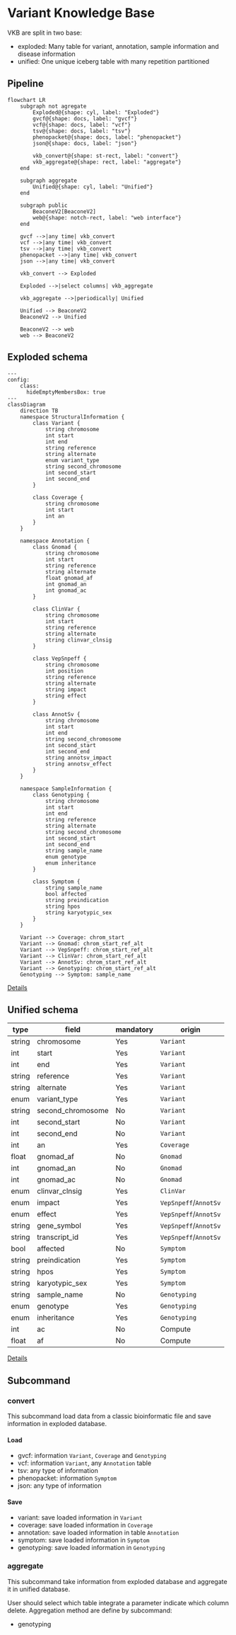 # Variant Knowledge Base

VKB are split in two base:
- exploded: Many table for variant, annotation, sample information and disease information
- unified: One unique iceberg table with many repetition partitioned

## Pipeline

```mermaid
flowchart LR
    subgraph not agregate
        Exploded@{shape: cyl, label: "Exploded"}
        gvcf@{shape: docs, label: "gvcf"}
        vcf@{shape: docs, label: "vcf"}
        tsv@{shape: docs, label: "tsv"}
        phenopacket@{shape: docs, label: "phenopacket"}
        json@{shape: docs, label: "json"}

        vkb_convert@{shape: st-rect, label: "convert"}
        vkb_aggregate@{shape: rect, label: "aggregate"}
    end

    subgraph aggregate
        Unified@{shape: cyl, label: "Unified"}
    end

    subgraph public
        BeaconeV2[BeaconeV2]
        web@{shape: notch-rect, label: "web interface"}
    end

    gvcf -->|any time| vkb_convert
    vcf -->|any time| vkb_convert
    tsv -->|any time| vkb_convert
    phenopacket -->|any time| vkb_convert
    json -->|any time| vkb_convert

    vkb_convert --> Exploded

    Exploded -->|select columns| vkb_aggregate

    vkb_aggregate -->|periodically| Unified

    Unified --> BeaconeV2
    BeaconeV2 --> Unified

    BeaconeV2 --> web
    web --> BeaconeV2
```


## Exploded schema

```mermaid
---
config:
    class:
      hideEmptyMembersBox: true
---
classDiagram
	direction TB
	namespace StructuralInformation {
		class Variant {
			string chromosome
			int start
			int end
			string reference
			string alternate
			enum variant_type
			string second_chromosome
			int second_start
			int second_end
		}

		class Coverage {
			string chromosome
			int start
			int an
		}
	}

	namespace Annotation {
		class Gnomad {
			string chromosome
			int start
			string reference
			string alternate
			float gnomad_af
			int gnomad_an
			int gnomad_ac
		}

		class ClinVar {
			string chromosome
			int start
			string reference
			string alternate
			string clinvar_clnsig
		}

		class VepSnpeff {
			string chromosome
			int position
			string reference
			string alternate
			string impact
			string effect
		}

		class AnnotSv {
			string chromosome
			int start
			int end
			string second_chromosome
			int second_start
			int second_end
			string annotsv_impact
			string annotsv_effect
		}
	}

	namespace SampleInformation {
		class Genotyping {
			string chromosome
			int start
			int end
			string reference
			string alternate
			string second_chromosome
			int second_start
			int second_end
			string sample_name
			enum genotype
			enum inheritance
		}

		class Symptom {
			string sample_name
			bool affected
			string preindication
			string hpos
			string karyotypic_sex
		}
	}

    Variant --> Coverage: chrom_start
    Variant --> Gnomad: chrom_start_ref_alt
    Variant --> VepSnpeff: chrom_start_ref_alt
    Variant --> ClinVar: chrom_start_ref_alt
    Variant --> AnnotSv: chrom_start_ref_alt
    Variant --> Genotyping: chrom_start_ref_alt
    Genotyping --> Symptom: sample_name
```

[Details](doc/exploded_schema.md)

## Unified schema

| type   | field                | mandatory | origin                 |
|--------|----------------------|-----------|------------------------|
| string | chromosome           | Yes       | `Variant`              |
| int    | start                | Yes       | `Variant`              |
| int    | end                  | Yes       | `Variant`              |
| string | reference            | Yes       | `Variant`              |
| string | alternate            | Yes       | `Variant`              |
| enum   | variant_type         | Yes       | `Variant`              |
| string | second_chromosome    | No        | `Variant`              |
| int    | second_start         | No        | `Variant`              |
| int    | second_end           | No        | `Variant`              |
| int    | an                   | Yes       | `Coverage`             |
| float  | gnomad_af            | No        | `Gnomad`               |
| int    | gnomad_an            | No        | `Gnomad`               |
| int    | gnomad_ac            | No        | `Gnomad`               |
| enum   | clinvar_clnsig       | Yes       | `ClinVar`              |
| enum   | impact               | Yes       | `VepSnpeff`/`AnnotSv`  |
| enum   | effect               | Yes       | `VepSnpeff`/`AnnotSv`  |
| string | gene_symbol          | Yes       | `VepSnpeff`/`AnnotSv`  |
| string | transcript_id        | Yes       | `VepSnpeff`/`AnnotSv`  |
| bool   | affected             | No        | `Symptom`              |
| string | preindication        | Yes       | `Symptom`              |
| string | hpos                 | Yes       | `Symptom`              |
| string | karyotypic_sex       | Yes       | `Symptom`              |
| string | sample_name          | No        | `Genotyping`           |
| enum   | genotype             | Yes       | `Genotyping`           |
| enum   | inheritance          | Yes       | `Genotyping`           |
| int    | ac                   | No        | Compute                |
| float  | af                   | No        | Compute                |

[Details](doc/unified_schema.md)

## Subcommand
### convert

This subcommand load data from a classic bioinformatic file and save information in exploded database.

#### Load

- gvcf: information `Variant`, `Coverage` and `Genotyping`
- vcf: information `Variant`, any `Annotation` table
- tsv: any type of information
- phenopacket: information `Symptom`
- json: any type of information

#### Save

- variant: save loaded information in `Variant`
- coverage: save loaded information in `Coverage`
- annotation: save loaded information in table `Annotation`
- symptom: save loaded information in `Symptom`
- genotyping: save loaded information in `Genotyping`

### aggregate

This subcommand take information from exploded database and aggregate it in unified database.

User should select which table integrate a parameter indicate which column delete.
Aggregation method are define by subcommand:
- genotyping
